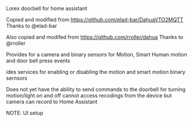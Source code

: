 
Lorex doorbell for home assistant

Copied and modified from https://github.com/elad-bar/DahuaVTO2MQTT Thanks to @elad-bar

Also copied and modifed from https://github.com/rroller/dahua Thanks to @rroller

Provides for a camera and binary sensors for Motion, Smart Human motion and door bell press events

ides services for enabling or disabling the motion and smart motion binary sernsors

Does not yet have the ability to send commands to the doorbell for turning motion/light on and off cannot access recodings from the device but camera can record to Home Assistant

NOTE: UI setup
